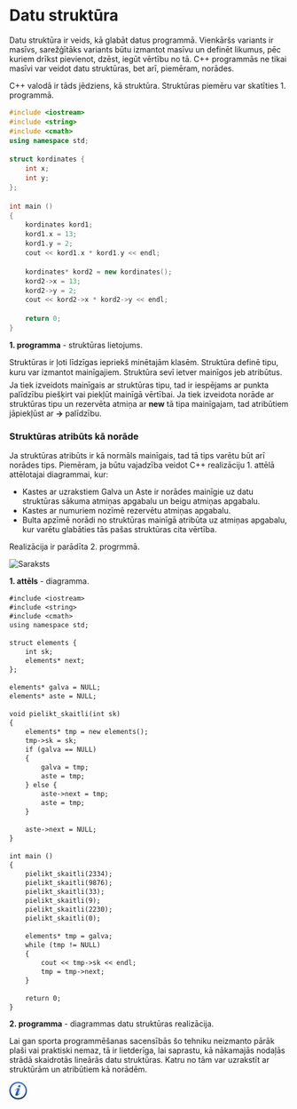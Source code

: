 # Datu struktūra

Datu struktūra ir veids, kā glabāt datus programmā. Vienkāršs variants ir masīvs, sarežģītāks variants būtu izmantot masīvu un definēt likumus, pēc kuriem drīkst pievienot, dzēst, iegūt vērtību no tā. C++ programmās ne tikai masīvi var veidot datu struktūras, bet arī, piemēram, norādes.

C++ valodā ir tāds jēdziens, kā struktūra. Struktūras piemēru var skatīties 1. programmā.

```cpp
#include <iostream>
#include <string>
#include <cmath>
using namespace std;

struct kordinates {
    int x;
    int y;
};

int main ()
{
    kordinates kord1;
    kord1.x = 13;
    kord1.y = 2;
    cout << kord1.x * kord1.y << endl;

    kordinates* kord2 = new kordinates();
    kord2->x = 13;
    kord2->y = 2;
    cout << kord2->x * kord2->y << endl;

    return 0;
}
```

**1. programma** - struktūras lietojums.

Struktūras ir ļoti līdzīgas iepriekš minētajām klasēm. Struktūra definē tipu, kuru var izmantot mainīgajiem. Struktūra sevī ietver mainīgos jeb atribūtus. Ja tiek izveidots mainīgais ar struktūras tipu, tad ir iespējams ar punkta palīdzību piešķirt vai piekļūt mainīgā vērtībai. Ja tiek izveidota norāde ar struktūras tipu un rezervēta atmiņa ar **new** tā tipa mainīgajam, tad atribūtiem jāpiekļūst ar **->** palīdzību.

### Struktūras atribūts kā norāde

Ja struktūras atribūts ir kā normāls mainīgais, tad tā tips varētu būt arī norādes tips. Piemēram, ja būtu vajadzība veidot C++ realizāciju 1. attēlā attēlotajai diagrammai, kur:

- Kastes ar uzrakstiem Galva un Aste ir norādes mainīgie uz datu struktūras sākuma atmiņas apgabalu un beigu atmiņas apgabalu.
- Kastes ar numuriem nozīmē rezervētu atmiņas apgabalu.
- Bulta apzīmē norādi no struktūras mainīgā atribūta uz atmiņas apgabalu, kur varētu glabāties tās pašas struktūras cita vērtība.

Realizācija ir parādīta 2. progrmmā.

![Saraksts](/media/theory/list.png)

**1. attēls** - diagramma.

```
#include <iostream>
#include <string>
#include <cmath>
using namespace std;

struct elements {
    int sk;
    elements* next;
};

elements* galva = NULL;
elements* aste = NULL;

void pielikt_skaitli(int sk)
{
    elements* tmp = new elements();
    tmp->sk = sk;
    if (galva == NULL)
    {
        galva = tmp;
        aste = tmp;
    } else {
        aste->next = tmp;
        aste = tmp;
    }

    aste->next = NULL;
}

int main ()
{
    pielikt_skaitli(2334);
    pielikt_skaitli(9876);
    pielikt_skaitli(33);
    pielikt_skaitli(9);
    pielikt_skaitli(2230);
    pielikt_skaitli(0);

    elements* tmp = galva;
    while (tmp != NULL)
    {
        cout << tmp->sk << endl;
        tmp = tmp->next;
    }

    return 0;
}
```

**2. programma** - diagrammas datu struktūras realizācija.

Lai gan sporta programmēšanas sacensībās šo tehniku neizmanto pārāk plaši vai praktiski nemaz, tā ir lietderīga, lai saprastu, kā nākamajās nodaļās strādā skaidrotās lineārās datu struktūras. Katru no tām var uzrakstīt ar struktūrām un atribūtiem kā norādēm.

<a href="http://www.cplusplus.com/doc/tutorial/structures/" target="_blank">![Vairāk informācija](/media/theory/information.png)</a>